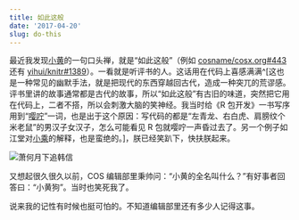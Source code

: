 ```yaml
---
title: 如此这般
date: '2017-04-20'
slug: do-this
---
```


最近我发现[小黄](https://www.fyears.org)的一句口头禅，就是“如此这般”（例如 [cosname/cosx.org#443](https://github.com/cosname/cosx.org/issues/443#issuecomment-295737550) 还有 [yihui/knitr#1389](https://github.com/yihui/knitr/issues/1389#issuecomment-293277280)）。一看就是听评书的人。这话用在代码上喜感满满^[这也是一种常见的幽默手法，就是把现代的东西穿越回古代，造成一种突兀的荒谬感。评书里讲的故事通常都是古代的故事，所以“如此这般”有古旧的味道，突然把它用在代码上，二者不搭，所以会刺激大脑的笑神经。我当时给《R 包开发》一书写序用到“[嘤咛](/cn/2017/03/little-li-flying-knife/)”一词，也是出于这个原因：写代码的都是“左青龙、右白虎、肩膀纹个米老鼠”的男汉子女汉子，怎么可能看见 R 包就嘤咛一声昏过去了。另一个例子如江堂对[小乘](http://jiangtanghu.com/cn/2017/04/08/h%C4%ABnay%C4%81na-s%C4%81vaka/)的解释，也是蛮绝的。]，朕已经笑趴下，快扶朕起来。

![萧何月下追韩信](https://db.yihui.name/images/zhui-hanxin.jpg)

又想起很久很久以前，COS 编辑部里秉帅问：“小黄的全名叫什么？”有好事者回答曰：“小黄狗”。当时也笑死我了。

说来我的记性有时候也挺可怕的。不知道编辑部里还有多少人记得这事。
